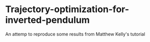 # Trajectory-optimization-for-inverted-pendulum
An attemp to reproduce some results from Matthew Kelly's tutorial
